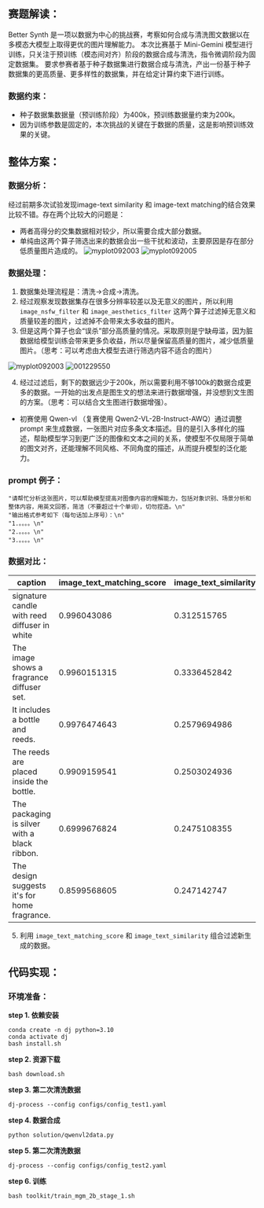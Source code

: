 ## 赛题解读：  
  
Better Synth 是一项以数据为中心的挑战赛，考察如何合成与清洗图文数据以在多模态大模型上取得更优的图片理解能力。 本次比赛基于 Mini-Gemini 模型进行训练，只关注于预训练（模态间对齐）阶段的数据合成与清洗，指令微调阶段为固定数据集。 要求参赛者基于种子数据集进行数据合成与清洗，产出一份基于种子数据集的更高质量、更多样性的数据集，并在给定计算约束下进行训练。  
  
### 数据约束：  
  
- 种子数据集数据量（预训练阶段）为400k，预训练数据量约束为200k。 
- 因为训练参数是固定的，本次挑战的关键在于数据的质量，这是影响预训练效果的关键。  

## 整体方案： 
  
### 数据分析：  
经过前期多次试验发现image-text similarity 和 image-text matching的结合效果比较不错。存在两个比较大的问题是：
- 两者高得分的交集数据相对较少，所以需要合成大部分数据。
- 单纯由这两个算子筛选出来的数据会出一些干扰和波动，主要原因是存在部分低质量图片造成的。
![myplot092003](https://github.com/user-attachments/assets/fda90205-800d-4987-8902-51d92340ab27)
![myplot092005](https://github.com/user-attachments/assets/499aa6a1-1fc7-4841-b971-0938332fabc6)

 
### 数据处理：
1. 数据集处理流程是：清洗→合成→清洗。  
2. 经过观察发现数据集存在很多分辨率较差以及无意义的图片，所以利用 `image_nsfw_filter` 和 `image_aesthetics_filter` 这两个算子过滤掉无意义和质量较差的图片，过滤掉不会带来太多收益的图片。
3. 但是这两个算子也会“误杀”部分高质量的情况。采取原则是宁缺毋滥，因为脏数据给模型训练会带来更多负收益，所以尽量保留高质量的图片，减少低质量图片。（思考：可以考虑由大模型去进行筛选内容不适合的图片）
  
![myplot092003](https://github.com/user-attachments/assets/6f3fbd8d-29c0-4d23-8660-9bc9d8fc2c63)
![001229550](https://github.com/user-attachments/assets/d6bd9f16-e5be-42d3-8fa0-84b280f1af77)

4. 经过过滤后，剩下的数据远少于200k，所以需要利用不够100k的数据合成更多的数据。一开始的出发点是图生文的想法来进行数据增强，并没想到文生图的方案。（思考：可以结合文生图进行数据增强）。
  - 初赛使用 Qwen-vl （复赛使用 Qwen2-VL-2B-Instruct-AWQ）通过调整 prompt 来生成数据，一张图片对应多条文本描述。目的是引入多样化的描述，帮助模型学习到更广泛的图像和文本之间的关系，使模型不仅局限于简单的图文对齐，还能理解不同风格、不同角度的描述，从而提升模型的泛化能力。  
  
### prompt 例子：  
  
```  
"请帮忙分析这张图片，可以帮助模型提高对图像内容的理解能力，包括对象识别、场景分析和整体内容，用英文回答，简洁（不要超过十个单词），切勿捏造。\n"  
"输出格式参考如下（每句话加上序号）：\n"  
"1.。。。。\n"  
"2.。。。。\n"  
"3.。。。。\n"  
```  
  
### 数据对比：  
  
| caption | image_text_matching_score | image_text_similarity |  
|------------------------------------------------------------------------------------------------|----------------------------|-----------------------|  
| signature candle with reed diffuser in white                                                    | 0.996043086                | 0.312515765           |  
| The image shows a fragrance diffuser set. | 0.9960151315                | 0.3336452842          |  
| It includes a bottle and reeds. | 0.9976474643                | 0.2579694986            |  
| The reeds are placed inside the bottle. | 0.9909159541                | 0.2503024936           |  
| The packaging is silver with a black ribbon. | 0.6999676824                | 0.2475108355           |
| The design suggests it's for home fragrance. | 0.8599568605                | 0.247142747           |

  
  
5. 利用 `image_text_matching_score` 和 `image_text_similarity` 组合过滤新生成的数据。

## 代码实现： 
### 环境准备：
**step 1. 依赖安装**

```shell
conda create -n dj python=3.10
conda activate dj
bash install.sh
```

**step 2. 资源下载**

```shell
bash download.sh
```

**step 3. 第二次清洗数据**

```shell
dj-process --config configs/config_test1.yaml
```


**step 4. 数据合成**

```shell
python solution/qwenvl2data.py
```

**step 5. 第二次清洗数据**

```shell
dj-process --config configs/config_test2.yaml
```


**step 6. 训练**

```shell
bash toolkit/train_mgm_2b_stage_1.sh
```
